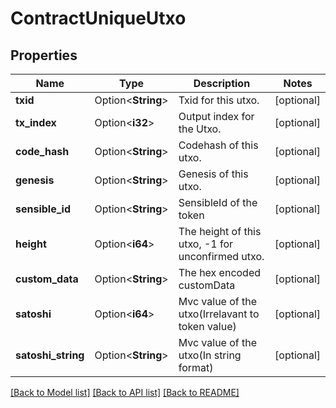 # ContractUniqueUtxo

## Properties

Name | Type | Description | Notes
------------ | ------------- | ------------- | -------------
**txid** | Option<**String**> | Txid for this utxo. | [optional]
**tx_index** | Option<**i32**> | Output index for the Utxo. | [optional]
**code_hash** | Option<**String**> | Codehash of this utxo. | [optional]
**genesis** | Option<**String**> | Genesis of this utxo. | [optional]
**sensible_id** | Option<**String**> | SensibleId of the token | [optional]
**height** | Option<**i64**> | The height of this utxo, -1 for unconfirmed utxo. | [optional]
**custom_data** | Option<**String**> | The hex encoded customData | [optional]
**satoshi** | Option<**i64**> | Mvc value of the utxo(Irrelavant to token value) | [optional]
**satoshi_string** | Option<**String**> | Mvc value of the utxo(In string format) | [optional]

[[Back to Model list]](../README.md#documentation-for-models) [[Back to API list]](../README.md#documentation-for-api-endpoints) [[Back to README]](../README.md)


